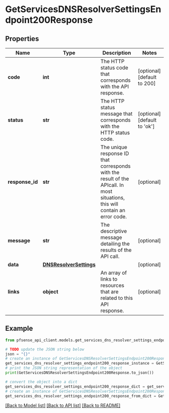 # GetServicesDNSResolverSettingsEndpoint200Response


## Properties

Name | Type | Description | Notes
------------ | ------------- | ------------- | -------------
**code** | **int** | The HTTP status code that corresponds with the API response. | [optional] [default to 200]
**status** | **str** | The HTTP status message that corresponds with the HTTP status code. | [optional] [default to 'ok']
**response_id** | **str** | The unique response ID that corresponds with the result of the APIcall. In most situations, this will contain an error code. | [optional] 
**message** | **str** | The descriptive message detailing the results of the API call. | [optional] 
**data** | [**DNSResolverSettings**](DNSResolverSettings.md) |  | [optional] 
**links** | **object** | An array of links to resources that are related to this API response. | [optional] 

## Example

```python
from pfsense_api_client.models.get_services_dns_resolver_settings_endpoint200_response import GetServicesDNSResolverSettingsEndpoint200Response

# TODO update the JSON string below
json = "{}"
# create an instance of GetServicesDNSResolverSettingsEndpoint200Response from a JSON string
get_services_dns_resolver_settings_endpoint200_response_instance = GetServicesDNSResolverSettingsEndpoint200Response.from_json(json)
# print the JSON string representation of the object
print(GetServicesDNSResolverSettingsEndpoint200Response.to_json())

# convert the object into a dict
get_services_dns_resolver_settings_endpoint200_response_dict = get_services_dns_resolver_settings_endpoint200_response_instance.to_dict()
# create an instance of GetServicesDNSResolverSettingsEndpoint200Response from a dict
get_services_dns_resolver_settings_endpoint200_response_from_dict = GetServicesDNSResolverSettingsEndpoint200Response.from_dict(get_services_dns_resolver_settings_endpoint200_response_dict)
```
[[Back to Model list]](../README.md#documentation-for-models) [[Back to API list]](../README.md#documentation-for-api-endpoints) [[Back to README]](../README.md)


